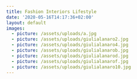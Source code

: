```yaml
---
title: Fashion Interiors Lifestyle
date: '2020-05-16T14:17:36+02:00'
layout: default
images:
  - picture: /assets/uploads/a.jpg
  - picture: /assets/uploads/giulialanaro2.jpg
  - picture: /assets/uploads/giulialanaro4.jpg
  - picture: /assets/uploads/giulialanarob.jpg
  - picture: /assets/uploads/giulialanarod.jpg
  - picture: /assets/uploads/giulialanarof.jpg
  - picture: /assets/uploads/giulialanaro10.jpg
---
```



